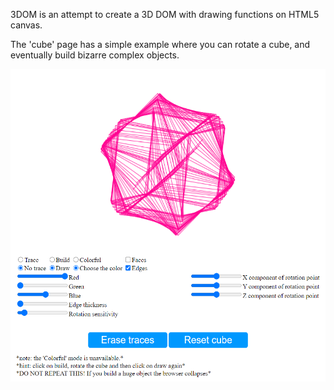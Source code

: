 3DOM is an attempt to create a 3D DOM with drawing functions on HTML5 canvas.

The 'cube' page has a simple example where you can rotate a cube, and eventually build bizarre complex objects.

<img src="https://github.com/rfiischer/js_html_css/blob/master/.resources/cube3_snapshot.png?raw=true" height="500">
